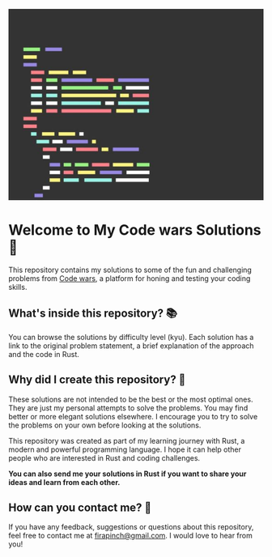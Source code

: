 ![Code wars logo with My Code wars Solutions text on code background](logo.jpg)

# Welcome to My Code wars Solutions 👋

This repository contains my solutions to some of the fun and challenging problems from [Code wars](https://www.codewars.com/), a platform for honing and testing your coding skills.

## What's inside this repository? 📚

You can browse the solutions by difficulty level (kyu). Each solution has a link to the original problem statement, a brief explanation of the approach and the code in Rust.

## Why did I create this repository? 🤔

These solutions are not intended to be the best or the most optimal ones. They are just my personal attempts to solve the problems. You may find better or more elegant solutions elsewhere. I encourage you to try to solve the problems on your own before looking at the solutions.

This repository was created as part of my learning journey with Rust, a modern and powerful programming language. I hope it can help other people who are interested in Rust and coding challenges.

**You can also send me your solutions in Rust if you want to share your ideas and learn from each other.**

## How can you contact me? 📧

If you have any feedback, suggestions or questions about this repository, feel free to contact me at firapinch@gmail.com. I would love to hear from you!
